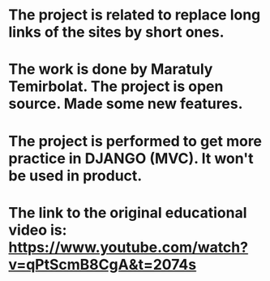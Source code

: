 # The project is related to replace long links of the sites by short ones.
# The work is done by Maratuly Temirbolat. The project is open source. Made some new features.
# The project is performed to get more practice in DJANGO (MVC). It won't be used in product.
# The link to the original educational video is: https://www.youtube.com/watch?v=qPtScmB8CgA&t=2074s